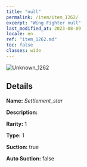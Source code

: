 ```yaml
---
title: "null"
permalink: /item/item_1262/
excerpt: "Wing Fighter null"
last_modified_at: 2023-08-09
locale: en
ref: "item_1262.md"
toc: false
classes: wide
---
```



 ![Unknown_1262](/images/item/Settlement_star_p.png)



## Details

 **Name:** *Settlement_star* 

 **Description:** 

 **Rarity:** 1 

 **Type:** 1 

 **Suction:** true 

 **Auto Suction:** false 


